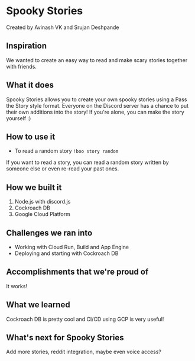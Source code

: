 # Spooky Stories
Created by Avinash VK and Srujan Deshpande

## Inspiration
We wanted to create an easy way to read and make scary stories together with friends.

## What it does
Spooky Stories allows you to create your own spooky stories using a Pass the Story style format. Everyone on the Discord server has a chance to put their own additions into the story! If you're alone, you can make the story yourself :)

## How to use it
- To read a random story `!boo story random`

If you want to read a story, you can read a random story written by someone else or even re-read your past ones.
## How we built it
1. Node.js with discord.js
2. Cockroach DB
3. Google Cloud Platform

## Challenges we ran into
- Working with Cloud Run, Build and App Engine
- Deploying and starting with Cockroach DB

## Accomplishments that we're proud of
It works!

## What we learned
Cockroach DB is pretty cool and CI/CD using GCP is very useful!

## What's next for Spooky Stories
Add more stories, reddit integration, maybe even voice access?
